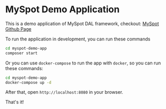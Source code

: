 # MySpot Demo Application

This is a demo application of MySpot DAL framework, checkout: [MySpot Github Page](https://github.com/vimac/myspot)

To run the application in development, you can run these commands 

```bash
cd myspot-demo-app
composer start
```

Or you can use `docker-compose` to run the app with `docker`, so you can run these commands:
```bash
cd myspot-demo-app
docker-compose up -d
```
After that, open `http://localhost:8080` in your browser.

That's it!

